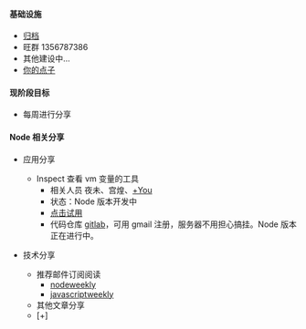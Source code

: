 #### 基础设施
* [归档](http://gitlab.zyhack.cn/node-party/introduction/issues?assignee_id=&label_name=&milestone_id=&scope=all&sort=&state=all)
* 旺群 1356787386
* 其他建设中...
* [你的点子](http://gitlab.zyhack.cn/node-party/introduction/tree/master)


#### 现阶段目标
* 每周进行分享

#### Node 相关分享

- 应用分享
  * Inspect 查看 vm 变量的工具
    * 相关人员 夜未、宫煌、[+You](./)
    * 状态：Node 版本开发中
    * [点击试用](http://product.alipay.net:5000)
    * 代码仓库 [gitlab](http://gitlab.zyhack.cn/)，可用 gmail 注册，服务器不用担心搞挂。Node 版本正在进行中。

- 技术分享
  * 推荐邮件订阅阅读
    * [nodeweekly](http://nodeweekly.com/)
    * [javascriptweekly](http://javascriptweekly.com/)
  * 其他文章分享
  * [+]
